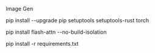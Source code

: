Image Gen

pip install --upgrade pip setuptools setuptools-rust torch


pip install flash-attn --no-build-isolation

pip install -r requirements.txt